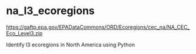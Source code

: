 # na_l3_ecoregions

https://gaftp.epa.gov/EPADataCommons/ORD/Ecoregions/cec_na/NA_CEC_Eco_Level3.zip

Identify l3 ecoregions in North America using Python
